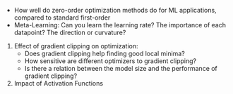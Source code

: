 - How well do zero-order optimization methods do for ML applications, compared to standard first-order
- Meta-Learning: Can you learn the learning rate? The importance of each datapoint? The direction or
curvature?
1) Effect of gradient clipping on optimization:
   - Does gradient clipping help finding good local minima? 
   - How sensitive are different optimizers to gradient clipping?
   - Is there a relation between the model size and the performance of gradient clipping?
2) Impact of Activation Functions
